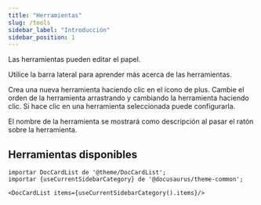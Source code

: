 ```yaml
---
title: "Herramientas"
slug: /tools
sidebar_label: "Introducción"
sidebar_position: 1
---
```



Las herramientas pueden editar el papel.

Utilice la barra lateral para aprender más acerca de las herramientas.

Crea una nueva herramienta haciendo clic en el ícono de plus. Cambie el orden de la herramienta arrastrando y cambiando la herramienta haciendo clic. Si hace clic en una herramienta seleccionada puede configurarla.

El nombre de la herramienta se mostrará como descripción al pasar el ratón sobre la herramienta.

## Herramientas disponibles

```mdx-code-block
importar DocCardList de '@theme/DocCardList';
importar {useCurrentSidebarCategory} de '@docusaurus/theme-common';

<DocCardList items={useCurrentSidebarCategory().items}/>
```
